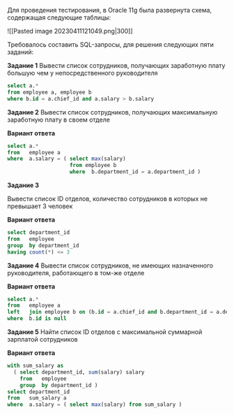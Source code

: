 Для проведения тестирования, в Oracle 11g была развернута схема, содержащая следующие таблицы:  
  
  ![[Pasted image 20230411121049.png|300]]
  
Требовалось составить SQL-запросы, для решения следующих пяти заданий:  

**Задание 1**
Вывести список сотрудников, получающих заработную плату большую чем у непосредственного руководителя
```sql
select a.* 
from employee a, employee b 
where b.id = a.chief_id and a.salary > b.salary
```

**Задание 2**
Вывести список сотрудников, получающих максимальную заработную плату в своем отделе  

**Вариант ответа**

```sql
select a.*
from   employee a
where  a.salary = ( select max(salary) 
					from employee b
                    where  b.department_id = a.department_id )
```

**Задание 3**

Вывести список ID отделов, количество сотрудников в которых не превышает 3 человек  

**Вариант ответа**
```sql
select department_id
from   employee
group  by department_id
having count(*) <= 3
```

**Задание 4**
Вывести список сотрудников, не имеющих назначенного руководителя, работающего в том-же отделе  
  
**Вариант ответа**

```sql
select a.*
from   employee a
left   join employee b on (b.id = a.chief_id and b.department_id = a.department_id)
where  b.id is null
```

**Задание 5**
Найти список ID отделов с максимальной суммарной зарплатой сотрудников  
  
**Вариант ответа**
```sql
with sum_salary as
  ( select department_id, sum(salary) salary
    from   employee
    group  by department_id )
select department_id
from   sum_salary a       
where  a.salary = ( select max(salary) from sum_salary ) 
```